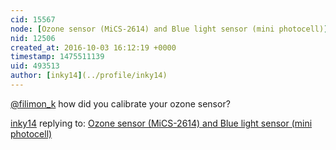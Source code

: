 ```yaml
---
cid: 15567
node: [Ozone sensor (MiCS-2614) and Blue light sensor (mini photocell)](../notes/filimon_k/12-13-2015/ozone-sensor-mics-2614-and-blue-light-sensor-mini-photocell)
nid: 12506
created_at: 2016-10-03 16:12:19 +0000
timestamp: 1475511139
uid: 493513
author: [inky14](../profile/inky14)
---
```


[@filimon_k](/profile/filimon_k) how did you calibrate your ozone sensor?

[inky14](../profile/inky14) replying to: [Ozone sensor (MiCS-2614) and Blue light sensor (mini photocell)](../notes/filimon_k/12-13-2015/ozone-sensor-mics-2614-and-blue-light-sensor-mini-photocell)

